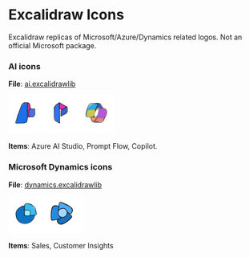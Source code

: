 # Excalidraw Icons

Excalidraw replicas of Microsoft/Azure/Dynamics related logos. Not an official Microsoft package.

### AI icons

**File**: [ai.excalidrawlib](./ai.excalidrawlib)

![AI](./ai.png)

**Items**: Azure AI Studio, Prompt Flow, Copilot.

### Microsoft Dynamics icons

**File**: [dynamics.excalidrawlib](./dynamics.excalidrawlib)

![Microsoft Dynamics](./dynamics.png)

**Items**: Sales, Customer Insights
